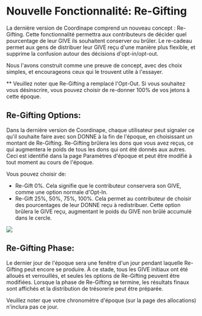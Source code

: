 # Nouvelle Fonctionnalité: Re-Gifting

La dernière version de Coordinape comprend un nouveau concept : Re-Gifting. Cette fonctionnalité permettra aux contributeurs de décider quel pourcentage de leur GIVE ils souhaitent conserver ou brûler. Le re-cadeau permet aux gens de distribuer leur GIVE reçu d'une manière plus flexible, et supprime la confusion autour des décisions d'opt-in/opt-out. 

Nous l'avons construit comme une preuve de concept, avec des choix simples, et encourageons ceux qui le trouvent utile à l'essayer. 

\*\* Veuillez noter que Re-Gifting a remplacé l'Opt-Out. Si vous souhaitez vous désinscrire, vous pouvez choisir de re-donner 100% de vos jetons à cette époque.

## Re-Gifting Options: <a id="re-gifting-options"></a>

Dans la dernière version de Coordinape, chaque utilisateur peut signaler ce qu'il souhaite faire avec son DONNE à la fin de l'époque, en choisissant un montant de Re-Gifting. Re-Gifting brûlera les dons que vous avez reçus, ce qui augmentera le poids de tous les dons qui ont été donnés aux autres. Ceci est identifié dans la page Paramètres d'époque et peut être modifié à tout moment au cours de l'époque.

Vous pouvez choisir de:

* Re-Gift 0%. Cela signifie que le contributeur conservera son GIVE, comme une option normale d'Opt-In.
* Re-Gift 25%, 50%, 75%, 100%. Cela permet au contributeur de choisir des pourcentages de leur DONNE reçu à redistribuer. Cette option brûlera le GIVE reçu, augmentant le poids du GIVE non brûlé accumulé dans le cercle.

![](https://gblobscdn.gitbook.com/assets%2F-MX77lu5R_CzCjd-WXoZ%2Fsync%2F8eb1081111653784960920bee120505ff6132591.jpg?alt=media)

## Re-Gifting Phase: <a id="re-gifting-phase"></a>

Le dernier jour de l'époque sera une fenêtre d'un jour pendant laquelle Re-Gifting peut encore se produire. À ce stade, tous les GIVE initiaux ont été alloués et verrouillés, et seules les options de Re-Gifting peuvent être modifiées. Lorsque la phase de Re-Gifting se termine, les résultats finaux sont affichés et la distribution de trésorerie peut être préparée. 

Veuillez noter que votre chronomètre d'époque \(sur la page des allocations\) n'inclura pas ce jour.

